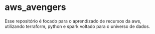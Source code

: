 # aws_avengers
Esse repositório é focado para o aprendizado de recursos da aws, utilizando terraform, python e spark voltado para o universo de dados. 
